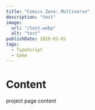 ```yaml
---
title: "Comics Zone: Multiverse"
description: "test"
image:
  url: "/test.webp"
  alt: "test"
publishDate: 2020-01-01
tags:
  - TypeScript
  - Game
---
```


# Content

project page content
